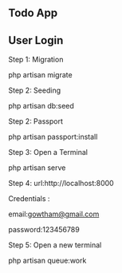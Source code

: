 ## Todo App

## User Login



Step 1: Migration
		<p>php artisan migrate</p>

Step 2: Seeding
		<p>php artisan db:seed</p>

Step 2: Passport
		<p>php artisan passport:install</p>

Step 3: Open a Terminal
		<p>php artisan serve</p>
		
Step 4: url:http://localhost:8000
		<p>Credentials :</p>
		<p>email:gowtham@gmail.com</p>
		<p>password:123456789</p>
		
Step 5: Open a new terminal 
		<p>php artisan queue:work</p>



